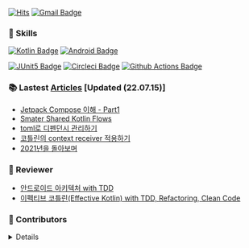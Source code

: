 [![Hits](https://hits.seeyoufarm.com/api/count/incr/badge.svg?url=https%3A%2F%2Fgithub.com%2FBeokBeok&count_bg=%2379C83D&title_bg=%23555555&icon=&icon_color=%23E7E7E7&title=hits&edge_flat=false)](https://hits.seeyoufarm.com)
[![Gmail Badge](https://img.shields.io/badge/-Gmail-d14836?style=flat-square&logo=Gmail&logoColor=white&link=mailto:kekemusa37@gmail.com)](mailto:kekemusa37@gmail.com)

### 🌟 Skills
[![Kotlin Badge](http://img.shields.io/badge/-Kotlin-blue?style=for-the-badge&logo=kotlin&link=https://kotlinlang.org/docs/reference/)](https://kotlinlang.org/docs/reference/)
[![Android Badge](http://img.shields.io/badge/-Android-brightgreen?style=for-the-badge&logo=android&link=https://d.android.com/)](https://d.android.com/)

[![JUnit5 Badge](http://img.shields.io/badge/-JUnit5-green?style=for-the-badge&logo=junit5&link=https://junit.org/junit5/docs/current/user-guide/)](https://junit.org/junit5/docs/current/user-guide/)
[![Circleci Badge](http://img.shields.io/badge/-Circleci-black?style=for-the-badge&logo=circleci&link=https://circleci.com/)](https://circleci.com/)
[![Github Actions Badge](http://img.shields.io/badge/-GithubActions-9cf?style=for-the-badge&logo=github-actions&link=https://docs.github.com/en/actions/)](https://docs.github.com/en/actions/)

### 📚 Lastest [Articles](https://bit.ly/2AcJ9G8) [Updated (22.07.15)]
- [Jetpack Compose 이해 - Part1](https://beokbeok.notion.site/Jetpack-Compose-1-e29edf71932e4b569e621aada0088bdc)
- [Smater Shared Kotlin Flows](https://beokbeok.notion.site/Smater-Shared-Kotlin-Flows-1b892e200f384e21b2c33bf9fc67e2b6)
- [toml로 디펜던시 관리하기](https://beokbeok.notion.site/toml-5b70e30653214afda88951d05bff9d5d)
- [코틀린의 context receiver 적용하기](https://beokbeok.notion.site/context-receiver-38fde40c9f8b4a8f9e61c6429e2232f5)
- [2021년을 돌아보며](https://beokbeok.notion.site/2021-5ccd726b7db44efca607c5b4864f6795)

### 📝 Reviewer
- [안드로이드 아키텍처 with TDD](https://edu.nextstep.camp/c/QT9zj8KN/)
- [이펙티브 코틀린(Effective Kotlin) with TDD, Refactoring, Clean Code](https://edu.nextstep.camp/c/Z9QeJlCi/)

### 🤝 Contributors 
<details>

[![Repository Card](https://widget.realdeveloper.pro/api/card?user=beokbeok&repo=DroidKnights2021_App)](https://github.com/droidknights/DroidKnights2021_App)

</details>
